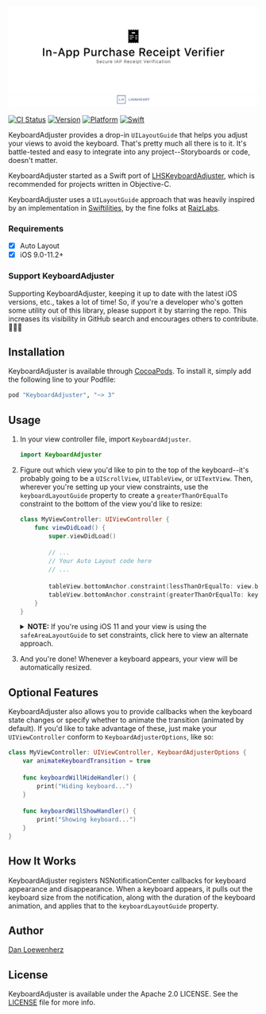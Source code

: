 <!--
Copyright 2012-2018 Lionheart Software LLC

Licensed under the Apache License, Version 2.0 (the "License");
you may not use this file except in compliance with the License.
You may obtain a copy of the License at

   http://www.apache.org/licenses/LICENSE-2.0

Unless required by applicable law or agreed to in writing, software
distributed under the License is distributed on an "AS IS" BASIS,
WITHOUT WARRANTIES OR CONDITIONS OF ANY KIND, either express or implied.
See the License for the specific language governing permissions and
limitations under the License.
-->

![](meta/repo-banner.png)
[![](meta/repo-banner-bottom.png)][lionheart-url]

[![CI Status][ci-badge]][travis-repo-url]
[![Version][version-badge]][cocoapods-repo-url]
[![Platform][platform-badge]][cocoapods-repo-url]
[![Swift][swift-badge]][swift-url]

KeyboardAdjuster provides a drop-in `UILayoutGuide` that helps you adjust your views to avoid the keyboard. That's pretty much all there is to it. It's battle-tested and easy to integrate into any project--Storyboards or code, doesn't matter.

KeyboardAdjuster started as a Swift port of [LHSKeyboardAdjuster](https://github.com/lionheart/LHSKeyboardAdjusting), which is recommended for projects written in Objective-C.

KeyboardAdjuster uses a `UILayoutGuide` approach that was heavily inspired by an implementation in [Swiftilities](https://github.com/Raizlabs/Swiftilities/tree/develop/Pod/Classes/Keyboard), by the fine folks at [RaizLabs](http://raizlabs.com).

### Requirements

* [x] Auto Layout
* [x] iOS 9.0-11.2+

### Support KeyboardAdjuster

Supporting KeyboardAdjuster, keeping it up to date with the latest iOS versions, etc., takes a lot of time! So, if you're a developer who's gotten some utility out of this library, please support it by starring the repo. This increases its visibility in GitHub search and encourages others to contribute. 🙏🏻🍻

## Installation

KeyboardAdjuster is available through [CocoaPods][cocoapods-url]. To install it, simply add the following line to your Podfile:

```ruby
pod "KeyboardAdjuster", "~> 3"
```

## Usage

1. In your view controller file, import `KeyboardAdjuster`.

   ```swift
   import KeyboardAdjuster
   ```

2. Figure out which view you'd like to pin to the top of the keyboard--it's probably going to be a `UIScrollView`, `UITableView`, or `UITextView`. Then, wherever you're setting up your view constraints, use the `keyboardLayoutGuide` property to create a `greaterThanOrEqualTo` constraint to the bottom of the view you'd like to resize:

   ```swift
   class MyViewController: UIViewController {
       func viewDidLoad() {
           super.viewDidLoad()

           // ...
           // Your Auto Layout code here
           // ...

           tableView.bottomAnchor.constraint(lessThanOrEqualTo: view.bottomAnchor).isActive = true
           tableView.bottomAnchor.constraint(greaterThanOrEqualTo: keyboardLayoutGuide.topAnchor).isActive = true
       }
   }
   ```

   <details>
     <summary><strong>NOTE:</strong> If you're using iOS 11 and your view is using the <code>safeAreaLayoutGuide</code> to set constraints, click here to view an alternate approach.</summary>

     ```swift
     func viewDidLoad() {
         super.viewDidLoad()

         if #available(iOS 11, *) {
             tableView.bottomAnchor.constraint(lessThanOrEqualTo: view.safeAreaLayoutGuide.bottomAnchor).isActive = true
         } else {
             tableView.bottomAnchor.constraint(lessThanOrEqualTo: view.bottomAnchor).isActive = true
         }

         tableView.bottomAnchor.constraint(greaterThanOrEqualTo: keyboardLayoutGuide.topAnchor).isActive = true
     }
     ```
   </details>

3. And you're done! Whenever a keyboard appears, your view will be automatically resized.

## Optional Features

KeyboardAdjuster also allows you to provide callbacks when the keyboard state changes or specify whether to animate the transition (animated by default). If you'd like to take advantage of these, just make your `UIViewController` conform to `KeyboardAdjusterOptions`, like so:


```swift
class MyViewController: UIViewController, KeyboardAdjusterOptions {
    var animateKeyboardTransition = true

    func keyboardWillHideHandler() {
        print("Hiding keyboard...")
    }

    func keyboardWillShowHandler() {
        print("Showing keyboard...")
    }
}
```

## How It Works

KeyboardAdjuster registers NSNotificationCenter callbacks for keyboard appearance and disappearance. When a keyboard appears, it pulls out the keyboard size from the notification, along with the duration of the keyboard animation, and applies that to the `keyboardLayoutGuide` property.

## Author

[Dan Loewenherz](https://github.com/dlo)


## License

KeyboardAdjuster is available under the Apache 2.0 LICENSE. See the [LICENSE](LICENSE) file for more info.

<!-- Images -->

[ci-badge]: https://img.shields.io/travis/lionheart/KeyboardAdjuster.svg?style=flat
[version-badge]: https://img.shields.io/cocoapods/v/KeyboardAdjuster.svg?style=flat
[license-badge]: https://img.shields.io/cocoapods/l/KeyboardAdjuster.svg?style=flat
[platform-badge]: https://img.shields.io/cocoapods/p/KeyboardAdjuster.svg?style=flat
[swift-badge]: http://img.shields.io/badge/swift-4-blue.svg?style=flat

<!-- Links -->

[semver-url]: http://www.semver.org
[travis-repo-url]: https://travis-ci.org/lionheart/KeyboardAdjuster
[cocoapods-url]: http://cocoapods.org
[cocoapods-repo-url]: http://cocoapods.org/pods/KeyboardAdjuster
[doc-url]: https://code.lionheart.software/KeyboardAdjuster/
[swift-url]: https://swift.org
[lionheart-url]: https://lionheartsw.com/

